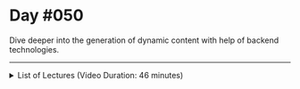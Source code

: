 # Day #050
Dive deeper into the generation of dynamic content with help of backend technologies.

---

<details>
    <summary>List of Lectures (Video Duration: 46 minutes)</summary>
    <ul>
        <li>Serving Static Files (CSS & JavaScript)</li>
        <li>Parsing Form Data & Redirecting Requests</li>
        <li>Adding the EJS Template Engine</li>
        <li>Rendering Dynamic Content With Templates</li>
        <li>Outputting Repeated Content With EJS & Loops</li>
        <li>Rendering Conditional Content</li>
    </ul>
</details>